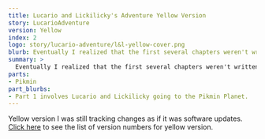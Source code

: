 ```yaml
---
title: Lucario and Lickilicky's Adventure Yellow Version
story: LucarioAdventure
version: Yellow
index: 2
logo: story/lucario-adventure/l&l-yellow-cover.png
blurb: Eventually I realized that the first several chapters weren't written as good as they could have been, so I wanted to re-make them, so I started Yellow Version. It was started on July 5, 2009.
summary: >
  Eventually I realized that the first several chapters weren't written as good as they could have been, so I wanted to re-make them, so I started Yellow Version. It was started on July 5, 2009.
parts:
- Pikmin
part_blurbs:
- Part 1 involves Lucario and Lickilicky going to the Pikmin Planet.
---
```

Yellow version I was still tracking changes as if it was software updates. [Click here](/story/lucario-adventure/yellow-updates.html) 
to see the list of version numbers for yellow version.